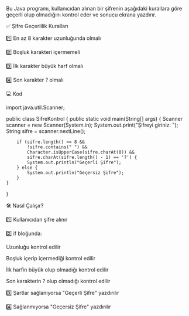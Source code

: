 Bu Java programı, kullanıcıdan alınan bir şifrenin aşağıdaki kurallara göre geçerli olup olmadığını kontrol eder ve sonucu ekrana yazdırır.


✅ Şifre Geçerlilik Kuralları

1️⃣ En az 8 karakter uzunluğunda olmalı

2️⃣ Boşluk karakteri içermemeli

3️⃣ İlk karakter büyük harf olmalı

4️⃣ Son karakter ? olmalı


💻 Kod

import java.util.Scanner;

public class SifreKontrol {
    public static void main(String[] args) {
        Scanner scanner = new Scanner(System.in);
        System.out.print("Şifreyi giriniz: ");
        String sifre = scanner.nextLine();

        if (sifre.length() >= 8 &&
            !sifre.contains(" ") &&
            Character.isUpperCase(sifre.charAt(0)) &&
            sifre.charAt(sifre.length() - 1) == '?') {
            System.out.println("Geçerli Şifre");
        } else {
            System.out.println("Geçersiz Şifre");
        }
    }
}


🛠️ Nasıl Çalışır?

1️⃣ Kullanıcıdan şifre alınır

2️⃣ if bloğunda:

Uzunluğu kontrol edilir

Boşluk içerip içermediği kontrol edilir

İlk harfin büyük olup olmadığı kontrol edilir

Son karakterin ? olup olmadığı kontrol edilir

3️⃣ Şartlar sağlanıyorsa "Geçerli Şifre" yazdırılır

4️⃣ Sağlanmıyorsa "Geçersiz Şifre" yazdırılır

